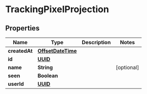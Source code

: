 

# TrackingPixelProjection

## Properties

Name | Type | Description | Notes
------------ | ------------- | ------------- | -------------
**createdAt** | [**OffsetDateTime**](OffsetDateTime) |  | 
**id** | [**UUID**](UUID) |  | 
**name** | **String** |  |  [optional]
**seen** | **Boolean** |  | 
**userId** | [**UUID**](UUID) |  | 



